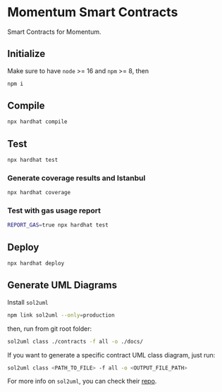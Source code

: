 # Momentum Smart Contracts
Smart Contracts for Momentum.
## Initialize
Make sure to have `node` >= 16 and `npm` >= 8, then
```sh
npm i
```
## Compile
```sh
npx hardhat compile
```
## Test
```sh
npx hardhat test
```
### Generate coverage results and Istanbul 
```sh
npx hardhat coverage
```

### Test with gas usage report
```sh
REPORT_GAS=true npx hardhat test
```

## Deploy
```sh
npx hardhat deploy
```

## Generate UML Diagrams
Install `sol2uml`
```sh
npm link sol2uml --only=production
```

then, run from git root folder:
```sh
sol2uml class ./contracts -f all -o ./docs/
```

If you want to generate a specific contract UML class diagram, just run:
```sh
sol2uml class <PATH_TO_FILE> -f all -o <OUTPUT_FILE_PATH>
```

For more info on `sol2uml`, you can check their [repo](https://github.com/naddison36/sol2uml).